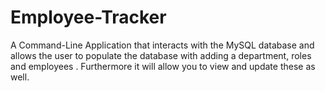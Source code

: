 # Employee-Tracker
A Command-Line Application that interacts with the MySQL database and allows the user to populate the database with adding a department, roles and employees . Furthermore it will allow you to view and update these as well.
